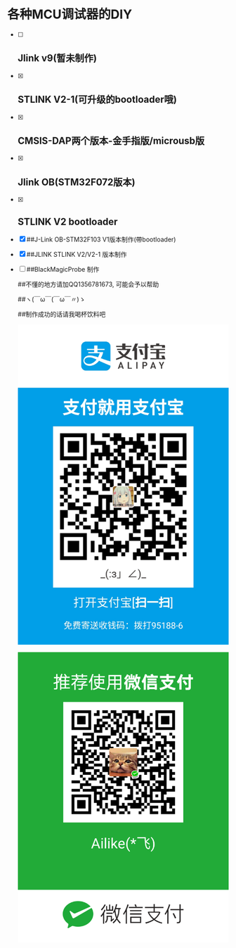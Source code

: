 # 各种MCU调试器的DIY

- [ ] ##  Jlink v9(暂未制作)

- [x] ## STLINK V2-1(可升级的bootloader哦)

- [x] ## CMSIS-DAP两个版本-金手指版/microusb版

- [x] ## Jlink OB(STM32F072版本)

- [x] ## STLINK V2 bootloader


- [x] ##J-Link OB-STM32F103 V1版本制作(帶bootloader)

- [x] ##JLINK STLINK V2/V2-1 版本制作

- [ ] ##BlackMagicProbe 制作

  ##不懂的地方请加QQ1356781673, 可能会予以帮助

  ##ヽ(￣ω￣(￣ω￣〃)ゝ

  ##制作成功的话请我喝杯饮料吧

  ![](alipay.jpg)

  ![](weixinpay.png)

  

  